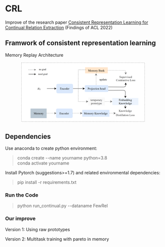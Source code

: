 # CRL
Improve of the research paper [Consistent Representation Learning for Continual Relation Extraction](https://arxiv.org/abs/2203.02721) (Findings of ACL 2022)

## Framwork of consistent representation learning

Memory Replay Architecture

<div align="center">
<img src=figs/crl.png width=80% />
</div>

## Dependencies

Use anaconda to create python environment:

> conda create --name yourname python=3.8 \
> conda activate yourname

Install Pytorch (suggestions>=1.7) and related environmental dependencies:

> pip install -r requirements.txt


### Run the Code

> python run_continual.py --dataname FewRel

### Our improve
Version 1: Using raw prototypes

Version 2: Multitask training with pareto in memory

